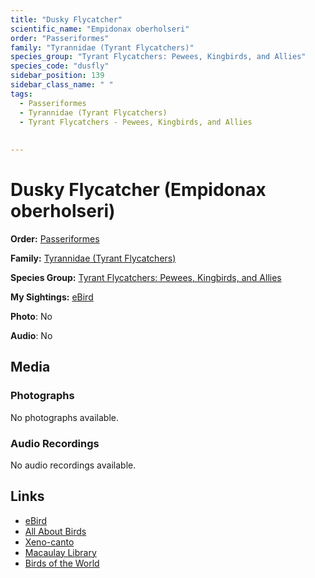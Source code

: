 ```yaml
---
title: "Dusky Flycatcher"
scientific_name: "Empidonax oberholseri"
order: "Passeriformes"
family: "Tyrannidae (Tyrant Flycatchers)"
species_group: "Tyrant Flycatchers: Pewees, Kingbirds, and Allies"
species_code: "dusfly"
sidebar_position: 139
sidebar_class_name: " "
tags: 
  - Passeriformes
  - Tyrannidae (Tyrant Flycatchers)
  - Tyrant Flycatchers - Pewees, Kingbirds, and Allies
  
  
---
```


# Dusky Flycatcher (Empidonax oberholseri)

**Order:** [Passeriformes](/tags/passeriformes)

**Family:** [Tyrannidae (Tyrant Flycatchers)](/tags/tyrannidae-tyrant-flycatchers)

**Species Group:** [Tyrant Flycatchers: Pewees, Kingbirds, and Allies](/tags/tyrant-flycatchers-pewees-kingbirds-and-allies)

**My Sightings:** [eBird](https://ebird.org/lifelist?r=world&time=life&spp=dusfly)

**Photo**: No 

**Audio**: No

## Media
### Photographs
No photographs available.

### Audio Recordings
No audio recordings available.

## Links
* [eBird](https://ebird.org/species/dusfly) 
* [All About Birds](https://www.allaboutbirds.org/guide/dusfly) 
* [Xeno-canto](https://www.xeno-canto.org/species/empidonax-oberholseri) 
* [Macaulay Library](https://search.macaulaylibrary.org/catalog?taxonCode=dusfly&sort=rating_rank_desc)
* [Birds of the World](https://birdsoftheworld.org/bow/species/dusfly)
